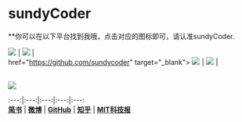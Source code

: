# sundyCoder

**你可以在以下平台找到我哦，点击对应的图标即可，请认准sundyCoder.

<a href="http://www.jianshu.com/users/119337bb4467/timeline"  target="_blank">  <img src="http://ww3.sinaimg.cn/large/005Xtdi2gw1f1pyg6uniyj303k03ka9x.jpg"   /></a> |                                                                                                                                                                                                        <a href="http://weibo.com/u/2060818294" target="_blank"> <img src="http://ww1.sinaimg.cn/large/005Xtdi2jw1f1r3v5dge8j303k03kwee.jpg"/></a> |                                                                                                                                     
href="https://github.com/sundycoder" target="_blank"> <img 
src="http://ww2.sinaimg.cn/large/005Xtdi2gw1f1pyjf8vx7j303k03kglh.jpg"   /></a> |                                                                                                                               <a 
       href="https://www.zhihu.com/people/sundy-41" target="_blank"> 
<img src="http://ww4.sinaimg.cn/large/005Xtdi2gw1f1pyqdjk92j303k03k747.jpg"   /></a> |          

<a href="https://www.technologyreview.com/" target="_blank"> </a>                                             
<img src="http://ww1.sinaimg.cn/large/005Xtdi2gw1f1pyo2hyqgj303k03kmx1.jpg"   /></a>     

:---:|:---:|:---:|:---:|:---:                                                                                                         
**[简书](http://www.jianshu.com/users/119337bb4467/timeline)** |                                                             **[微博](http://weibo.com/u/2060818294)** |                                                                                           **[GitHub](https://github.com/sundycoder)** |                                                                                       **[知乎](https://www.zhihu.com/people/sundy-41)** |                                                                    **[MIT科技报](https://www.technologyreview.com/)**

